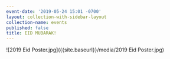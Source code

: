 ```yaml
---
event-date: '2019-05-24 15:01 -0700'
layout: collection-with-sidebar-layout
collection-name: events
published: false
title: EID MUBARAK!
---
```

![2019 Eid Poster.jpg]({{site.baseurl}}/media/2019 Eid Poster.jpg)

